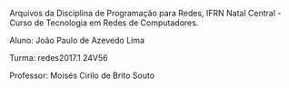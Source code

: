 Arquivos da Disciplina de Programação para Redes, IFRN Natal Central - Curso de Tecnologia em Redes de Computadores.

Aluno: João Paulo de Azevedo Lima

Turma: redes2017.1 24V56

Professor: Moisés Cirilo de Brito Souto
